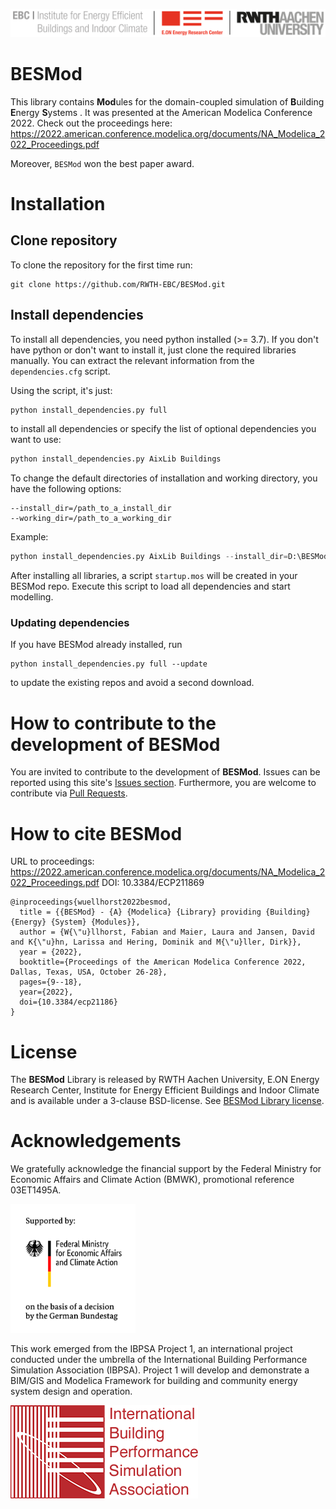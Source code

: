 ![E.ON EBC RWTH Aachen University](./BESMod/Resources/Images/EBC_Logo.png)

# BESMod

This library contains **Mod**ules for the domain-coupled simulation of **B**uilding **E**nergy **S**ystems .
It was presented at the American Modelica Conference 2022. Check out the proceedings here: https://2022.american.conference.modelica.org/documents/NA_Modelica_2022_Proceedings.pdf

Moreover, `BESMod` won the best paper award.

# Installation

## Clone repository

To clone the repository for the first time run:

```
git clone https://github.com/RWTH-EBC/BESMod.git
```

## Install dependencies

To install all dependencies, you need python installed (>= 3.7). 
If you don't have python or don't want to install it, just clone the required libraries manually. 
You can extract the relevant information from the `dependencies.cfg` script.

Using the script, it's just:

```python
python install_dependencies.py full
```
to install all dependencies or specify the list of optional dependencies you want to use:
```python
python install_dependencies.py AixLib Buildings
```
To change the default directories of installation and working directory, you have the following options:
```
--install_dir=/path_to_a_install_dir
--working_dir=/path_to_a_working_dir
```
Example:
```python
python install_dependencies.py AixLib Buildings --install_dir=D:\BESMod_install --working_dir=D:\BESMod_cwd
```
After installing all libraries, a script `startup.mos` will be created in your BESMod repo.
Execute this script to load all dependencies and start modelling.

### Updating dependencies

If you have BESMod already installed, run  

```
python install_dependencies.py full --update
```
to update the existing repos and avoid a second download.

# How to contribute to the development of BESMod

You are invited to contribute to the development of **BESMod**.
Issues can be reported using this site's [Issues section](https://github.com/RWTH-EBC/BESMod/issues).
Furthermore, you are welcome to contribute via [Pull Requests](https://github.com/RWTH-EBC/BESMod/pulls).

# How to cite BESMod

URL to proceedings: https://2022.american.conference.modelica.org/documents/NA_Modelica_2022_Proceedings.pdf
DOI:  10.3384/ECP211869

```
@inproceedings{wuellhorst2022besmod,
  title = {{BESMod} - {A} {Modelica} {Library} providing {Building} {Energy} {System} {Modules}},
  author = {W{\"u}llhorst, Fabian and Maier, Laura and Jansen, David and K{\"u}hn, Larissa and Hering, Dominik and M{\"u}ller, Dirk}},
  year = {2022},
  booktitle={Proceedings of the American Modelica Conference 2022, Dallas, Texas, USA, October 26-28},
  pages={9--18},
  year={2022},
  doi={10.3384/ecp21186}
}
```

# License

The **BESMod** Library is released by RWTH Aachen University, E.ON Energy Research Center, Institute for Energy Efficient Buildings and Indoor Climate and is available under a 3-clause BSD-license.
See [BESMod Library license](License).

# Acknowledgements

We gratefully acknowledge the financial support by the Federal Ministry for Economic Affairs and Climate Action (BMWK), promotional reference 03ET1495A.

<img src="./BESMod/Resources/Images/BMWK_logo.png" alt="BMWK" width="200"/>

This work emerged from the IBPSA Project 1, an international project conducted under the umbrella of the International Building Performance Simulation Association (IBPSA). Project 1 will develop and demonstrate a BIM/GIS and Modelica Framework for building and community energy system design and operation.

![IBPSA](./BESMod/Resources/Images/IBPSA-logo-text.png)
